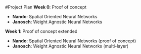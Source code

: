 #Project Plan
**Week 0**: Proof of concept
- **Nando**: Spatial Oriented Neural Networks
- **Janosch**: Weight Agnostic Neural Networks

**Week 1**: Proof of concept extended
- **Nando**: Spatial Oriented Neural Networks (proof of concept)
- **Janosch**: Weight Agnostic Neural Networks (multi-layer)
